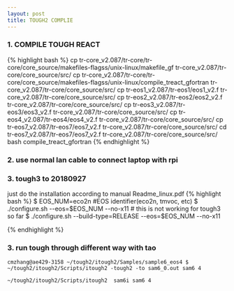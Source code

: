 ```yaml
---
layout: post
title: TOUGH2 COMPLIE
---
```


### 1. COMPILE TOUGH REACT
 {% highlight bash %}
 cp tr-core_v2.087/tr-core/tr-core/core_source/makefiles-flagss/unix-linux/makefile_gf tr-core_v2.087/tr-core/core_source/src/
 cp tr-core_v2.087/tr-core/tr-core/core_source/makefiles-flagss/unix-linux/compile_treact_gfortran tr-core_v2.087/tr-core/core_source/src/
 cp tr-eos1_v2.087/tr-eos1/eos1_v2.f tr-core_v2.087/tr-core/core_source/src/
 cp tr-eos2_v2.087/tr-eos2/eos2_v2.f tr-core_v2.087/tr-core/core_source/src/
 cp tr-eos3_v2.087/tr-eos3/eos3_v2.f tr-core_v2.087/tr-core/core_source/src/
 cp tr-eos4_v2.087/tr-eos4/eos4_v2.f tr-core_v2.087/tr-core/core_source/src/
 cp tr-eos7_v2.087/tr-eos7/eos7_v2.f tr-core_v2.087/tr-core/core_source/src/
 cd tr-eos7_v2.087/tr-eos7/eos7_v2.f tr-core_v2.087/tr-core/core_source/src/
 bash compile_treact_gfortran
 {% endhighlight %}

### 2. use normal lan cable to connect laptop with rpi


### 3. tough3   to 20180927
 just do the installation according to manual Readme_linux.pdf
 {% highlight bash %}
 $ EOS_NUM=eco2n #EOS identifier(eco2n, tmvoc, etc) 
 $ ./configure.sh --eos=$EOS_NUM --no-x11  # this is not working for tough3 so far
 $ ./configure.sh --build-type=RELEASE --eos=$EOS_NUM --no-x11 

 {% endhighlight %}

### 3. run tough through different way with tao

```
cmzhang@ae429-3158 ~/tough2/itough2/Samples/sample6_eos4 $ ~/tough2/itough2/Scripts/itough2 -tough2 -to sam6_0.out sam6 4

~/tough2/itough2/Scripts/itough2  sam6i sam6 4
```

